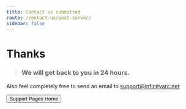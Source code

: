 ```yaml
---
title: Contact us submitted
route: /contact-us/post-server/
sidebar: false
---
```


# Thanks

> ### We will get back to you in 24 hours.

Also feel completely free to send an email to [support@infinityarc.net](mailto:support@infnityarc.net)

<button class="">Support Pages Home</button>
